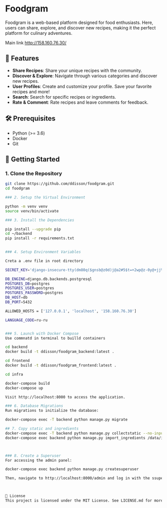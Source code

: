# Foodgram

Foodgram is a web-based platform designed for food enthusiasts. Here, users can share, explore, and discover new recipes, making it the perfect platform for culinary adventures.

Main link http://158.160.76.30/

## 🍔 Features

- **Share Recipes**: Share your unique recipes with the community.
- **Discover & Explore**: Navigate through various categories and discover new recipes.
- **User Profiles**: Create and customize your profile. Save your favorite recipes and more!
- **Search**: Search for specific recipes or ingredients.
- **Rate & Comment**: Rate recipes and leave comments for feedback.

## 🛠 Prerequisites

- Python (>= 3.6)
- Docker
- Git

## 🚀 Getting Started

### 1. Clone the Repository

```bash
git clone https://github.com/ddisson/foodgram.git
cd foodgram

### 2. Setup the Virtual Environment

python -m venv venv
source venv/bin/activate

### 3. Install the Dependencies

pip install --upgrade pip
cd ~/backend
pip install -r requirements.txt
  

### 4. Setup Environment Variables

Creta a .env file in root directory

SECRET_KEY='django-insecure-tty(dm80q($gnsb@z0d)j@a2#5$t=+2wp@z-0y@+jj%n)#ay0!'

DB_ENGINE=django.db.backends.postgresql
POSTGRES_DB=postgres
POSTGRES_USER=postgres
POSTGRES_PASSWORD=postgres
DB_HOST=db
DB_PORT=5432

ALLOWED_HOSTS = ['127.0.0.1', 'localhost', '158.160.76.30']

LANGUAGE_CODE=ru-ru 


### 5. Launch with Docker Compose
Use commnatd in terminal to builld containers

cd backend
docker build -t ddisson/foodgram_backend:latest .

cd frontend
docker build -t ddisson/foodgram_frontend:latest .

cd infra

docker-compose build
docker-compose up

Visit http://localhost:8000 to access the application.

### 6. Database Migrations
Run migrations to initialize the database:

docker-compose exec -T backend python manage.py migrate

## 7. Copy static and ingredients
docker-compose exec -T backend python manage.py collectstatic --no-input
docker-compose exec backend python manage.py import_ingredients /data/ingredients.csv



### 8. Create a Superuser
For accessing the admin panel:

docker-compose exec backend python manage.py createsuperuser

Then, navigate to http://localhost:8000/admin and log in with the ssuperuser credentials and create Tags



📜 License
This project is licensed under the MIT License. See LICENSE.md for more details.
